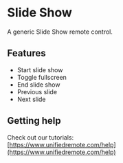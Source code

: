 # Slide Show
A generic Slide Show remote control.

## Features
*  Start slide show
*  Toggle fullscreen
*  End slide show
*  Previous slide
*  Next slide

## Getting help
Check out our tutorials: <br>
[https://www.unifiedremote.com/help](https://www.unifiedremote.com/help)
